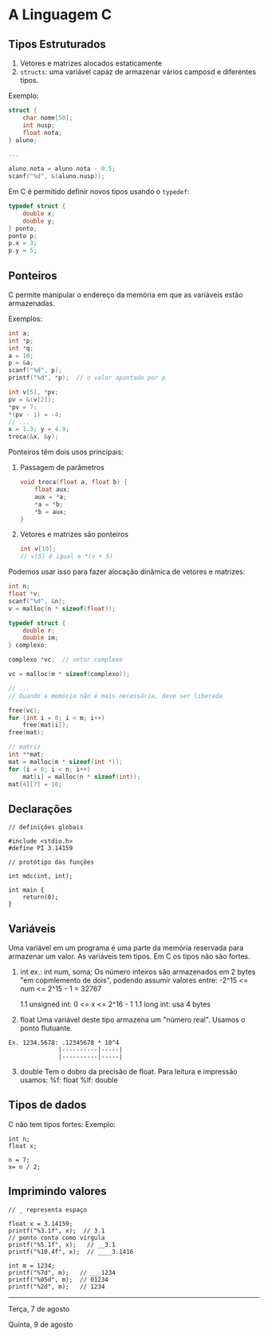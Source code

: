 # A Linguagem C

## Tipos Estruturados

1. Vetores e matrizes alocados estaticamente
2. `structs`: uma variável capaz de armazenar vários camposd e diferentes tipos.

Exemplo:

```C
struct {
    char nome[50];
    int nusp;
    float nota;
} aluno;

...

aluno.nota = aluno.nota - 0.5;
scanf("%d", &(aluno.nusp));
```



Em C é permitido definir novos tipos usando o `typedef`:

```C
typedef struct {
    double x;
    double y;
} ponto;
ponto p;
p.x = 3;
p.y = 5;
```

## Ponteiros

C permite manipular o endereço da memória em que as variáveis estão armazenadas.

Exemplos:

```C
int a;
int *p;
int *q;
a = 10;
p = &a;
scanf("%d", p);
printf("%d", *p);  // o valor apontado por p
```

```C
int v[5], *pv;
pv = &(v[2]);
*pv = 7;
*(pv - 1) = -4;
// ...
x = 1.3; y = 4.9;
troca(&x, &y);
```

Ponteiros têm dois usos principais:

1. Passagem de parâmetros

   ```C
   void troca(float a, float b) {
       float aux;
       aux = *a;
       *a = *b;
       *b = aux;
   }
   ```

2. Vetores e matrizes são ponteiros

   ```C
   int v[10];
   // v[5] é igual a *(v + 5)
   ```

Podemos usar isso para fazer alocação dinâmica de vetores e matrizes:

```C
int n;
float *v;
scanf("%d", &n);
v = malloc(n * sizeof(float));
```

```C
typedef struct {
    double r;
    double im;
} complexo;

complexo *vc;  // vetor complexo

vc = malloc(m * sizeof(complexo));

// ...
// Quando a memória não é mais necessária, deve ser liberada

free(vc);
for (int i = 0; i < m; i++)
    free(mat[i]);
free(mat);
```

```C
// matriz
int **mat;
mat = malloc(m * sizeof(int *));
for (i = 0; i < n; i++)
    mat[i] = malloc(n * sizeof(int));
mat[4][7] = 10;
```



## Declarações

```
// definições globais

#include <stdio.h>
#define PI 3.14159

// protótipo das funções

int mdc(int, int);

int main {
    return(0);
}
```

## Variáveis
Uma variável em um programa é uma parte da memória reservada para armazenar um valor. As variáveis tem tipos. Em C os tipos não são fortes.

1. int
ex.: int num, soma;
Os número inteiros são armazenados em 2 bytes "em copmlemento de dois", podendo assumir valores entre:
-2^15 <= num <= 2^15 - 1 = 32767

    1.1 unsigned int: 0 <= x <= 2^16 - 1
    1.1 long int: usa 4 bytes

2. float
Uma variável deste tipo armazena um "número real". Usamos o ponto flutuante.
```
Ex. 1234.5678: .12345678 * 10^4
              |----------|-----|
              |----------|-----|
```

3. double
Tem o dobro da precisão de float. Para leitura e impressão usamos:
%f:  float
%lf: double

## Tipos de dados
C não tem tipos fortes:
Exemplo:
```
int n;
float x;

n = 7;
x= n / 2;
```

## Imprimindo valores
```
// _ representa espaço

float x = 3.14159;
printf("%3.1f", x);  // 3.1
// ponto conta como vírgula
printf("%5.1f", x);   // __3.1
printf("%10.4f", x);  // ____3.1416

int m = 1234;
printf("%7d", m);   // ___1234
printf("%05d", m);  // 01234
printf("%2d", m);   // 1234
```

----

Terça, 7 de agosto

Quinta, 9 de agosto